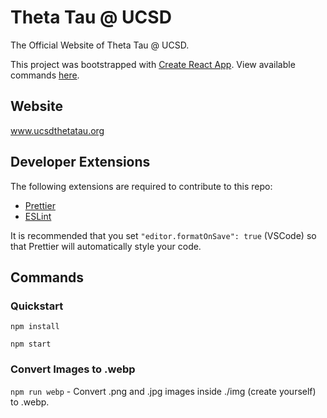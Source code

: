 # Theta Tau @ UCSD

The Official Website of Theta Tau @ UCSD.

This project was bootstrapped with [Create React App](https://github.com/facebook/create-react-app).
View available commands [here](https://github.com/facebook/create-react-app/blob/master/packages/react-scripts/template/README.md).

## Website

www.ucsdthetatau.org

## Developer Extensions

The following extensions are required to contribute to this repo:

- [Prettier](https://prettier.io/)
- [ESLint](https://eslint.org/)

It is recommended that you set `"editor.formatOnSave": true` (VSCode) so that Prettier will automatically style your code.

## Commands

### Quickstart

`npm install`

`npm start`

### Convert Images to .webp

`npm run webp` - Convert .png and .jpg images inside ./img (create yourself) to .webp.

